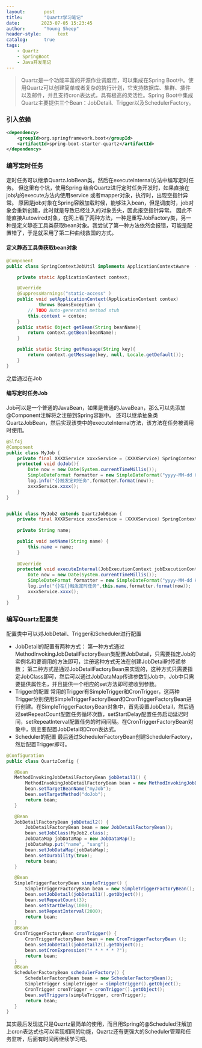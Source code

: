 ```yaml
---
layout:       post
title:        "Quartz学习笔记"
date:        2023-07-05 15:23:45
author:       "Young Sheep"
header-style:      text
catalog:      true
tags:
    - Quartz
    - SpringBoot
    - Java开发笔记
---
```

>Quartz是一个功能丰富的开源作业调度库，可以集成在Spring Boot中。使用Quartz可以创建简单或者复杂的执行计划，它支持数据库、集群、插件以及邮件，并且支持cron表达式，具有极高的灵活性。Spring Boot中集成Quartz主要提供三个Bean：JobDetail、Trigger以及SchedulerFactory。

### 引入依赖
```xml
<dependency>
	<groupId>org.springframework.boot</groupId>
	<artifactId>spring-boot-starter-quartz</artifactId>
</dependency>
```
### 编写定时任务
定时任务可以继承QuartzJobBean类，然后在executeInternal方法中编写定时任务。
但这里有个坑，使用Spring 结合Quartz进行定时任务开发时，如果直接在job内的execute方法内使用service 或者mapper对象，执行时，出现空指针异常。
原因是job对象在Spring容器加载时候，能够注入bean，但是调度时，job对象会重新创建，此时就是导致已经注入的对象丢失，因此报空指针异常。
因此不能直接Autowired对象，在网上看了两种方法，一种是重写JobFactory类，另一种是定义静态工具类获取bean对象。我尝试了第一种方法依然会报错，可能是配置错了，于是就采用了第二种曲线救国的方式。
#### 定义静态工具类获取bean对象
```java
@Component
public class SpringContextJobUtil implements ApplicationContextAware  {

    private static ApplicationContext context;

    @Override
    @SuppressWarnings("static-access" )
    public void setApplicationContext(ApplicationContext contex)
            throws BeansException {
        // TODO Auto-generated method stub
        this.context = contex;
    }
    public static Object getBean(String beanName){
        return context.getBean(beanName);
    }

    public static String getMessage(String key){
        return context.getMessage(key, null, Locale.getDefault());
    }
}
```
之后通过在Job

#### 编写定时任务Job
Job可以是一个普通的JavaBean，如果是普通的JavaBean，那么可以先添加@Component注解将之注册到Spring容器中。
还可以继承抽象类QuartzJobBean，然后实现该类中的executeInternal方法，该方法在任务被调用时使用。

```java
@Slf4j
@Component
public class MyJob {
    private final XXXXService xxxxService = (XXXXService) SpringContextJobUtil.getBean("xxxxService");
    protected void doJob(){
        Date now = new Date(System.currentTimeMillis());
        SimpleDateFormat formatter = new SimpleDateFormat("yyyy-MM-dd HH:mm:ss");
        log.info("{}触发定时任务",formatter.format(now));
        xxxxService.xxxx();
    }
}


public class MyJob2 extends QuartzJobBean {
    private final XXXXService xxxxService = (XXXXService) SpringContextJobUtil.getBean("xxxxService");
	
	private String name;

    public void setName(String name) {
        this.name = name;
    }
	
    @Override
    protected void executeInternal(JobExecutionContext jobExecutionContext) throws JobExecutionException{
        Date now = new Date(System.currentTimeMillis());
        SimpleDateFormat formatter = new SimpleDateFormat("yyyy-MM-dd HH:mm:ss");
        log.info("{}在{}触发定时任务",this.name,formatter.format(now));
        xxxxService.xxxx();
    }
}
```
### 编写Quartz配置类
配置类中可以对JobDetail、Trigger和Scheduler进行配置
* JobDetail的配置有两种方式：
第一种方式通过MethodInvokingJobDetailFactoryBean类配置JobDetail，只需要指定Job的实例名和要调用的方法即可，注册这种方式无法在创建JobDetail时传递参数；
第二种方式是通过JobDetailFactoryBean来实现的，这种方式只需要指定JobClass即可，然后可以通过JobDataMap传递参数到Job中，Job中只需要提供属性名，并且提供一个相应的set方法即可接收到参数。
* Trigger的配置
常用的Trigger有SimpleTrigger和CronTrigger，这两种Trigger分别使用SimpleTriggerFactoryBean和CronTriggerFactoryBean进行创建。在SimpleTriggerFactoryBean对象中，首先设置JobDetail，然后通过setRepeatCount配置任务循环次数，setStartDelay配置任务启动延迟时间，setRepeatInterval配置任务的时间间隔。在CronTriggerFactoryBean对象中，则主要配置JobDetail和Cron表达式。
* Scheduler的配置
 最后通过SchedulerFactoryBean创建SchedulerFactory，然后配置Trigger即可。
 ```java
 @Configuration
public class QuartzConfig {

    @Bean
    MethodInvokingJobDetailFactoryBean jobDetail1() {
        MethodInvokingJobDetailFactoryBean bean = new MethodInvokingJobDetailFactoryBean();
        bean.setTargetBeanName("myJob");
        bean.setTargetMethod("doJob");
        return bean;
    }

    @Bean
    JobDetailFactoryBean jobDetail2() {
        JobDetailFactoryBean bean = new JobDetailFactoryBean();
        bean.setJobClass(MyJob2.class);
        JobDataMap jobDataMap = new JobDataMap();
        jobDataMap.put("name", "sang");
        bean.setJobDataMap(jobDataMap);
        bean.setDurability(true);
        return bean;
    }

    @Bean
    SimpleTriggerFactoryBean simpleTrigger() {
        SimpleTriggerFactoryBean bean = new SimpleTriggerFactoryBean();
        bean.setJobDetail(jobDetail1().getObject());
        bean.setRepeatCount(3);
        bean.setStartDelay(1000);
        bean.setRepeatInterval(2000);
        return bean;
    }
    @Bean
    CronTriggerFactoryBean cronTrigger() {
        CronTriggerFactoryBean bean = new CronTriggerFactoryBean ();
        bean.setJobDetail(jobDetail2().getObject());
        bean.setCronExpression("* * * * * ?");
        return bean;
    }
    @Bean
    SchedulerFactoryBean schedulerFactory() {
        SchedulerFactoryBean bean = new SchedulerFactoryBean();
        SimpleTrigger simpleTrigger = simpleTrigger().getObject();
        CronTrigger cronTrigger = cronTrigger().getObject();
        bean.setTriggers(simpleTrigger, cronTrigger);
        return bean;
    }
}
```

其实最后发现这只是Quzrtz最简单的使用，而且用Spring的@Scheduled注解加上cron表达式也可以实现相同的功能，Quzrtz还有更强大的Scheduler管理和任务监听，后面有时间再继续学习吧。